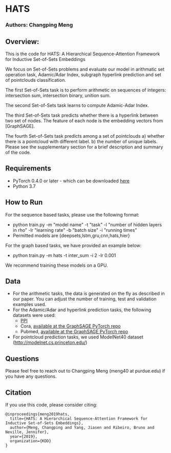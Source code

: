# HATS
### Authors: Changping Meng

## Overview:
This is the code for HATS: A Hierarchical Sequence-Attention Framework for Inductive Set-of-Sets Embeddings

We focus on Set-of-Sets problems and evaluate our model in arithmatic set operation task, Adamic/Adar Index, subgraph hyperlink prediction and set of pointclouds classification.

The first Set-of-Sets task is to perform arithmetic on sequences of integers: intersection sum, intersection binary, unition sum. 

The second Set-of-Sets task learns to compute Adamic-Adar Index.

The third Set-of-Sets task predicts whether there is a hyperlink between two set of nodes. The feature of each node is the embedding vectors from [GraphSAGE].

The fourth Set-of-Sets task predicts among a set of pointclouds  a) whether there is a pointcloud with different label. b) the number of unique labels.  
Please see the supplementary section for a brief description and summary of the code. 

## Requirements
* PyTorch 0.4.0 or later - which can be downloaded [here](https://www.pytorch.org)
* Python 3.7

## How to Run
For the sequence based tasks, please use the following format:
* python train.py -m "model name" -t "task" -l "number of hidden layers in rho" -lr "learning rate" -b "batch size" -i "running times" 
* Permitted models are {deepsets,lstm,gru,cnn,hats,hier}

For the graph based tasks, we have provided an example below:
* python train.py -m hats -t inter_sum -i 2 -lr 0.001

We recommend training these models on a GPU.

## Data
* For the arithmetic tasks, the data is generated on the fly as described in our paper. You can adjust the number of training, test and validation examples used.
* For the Adamic/Adar and hyperlink prediction tasks, the following datasets were used:
  - [PPI](https://snap.stanford.edu/graphsage/ppi.zip)
  - Cora, [available at the GraphSAGE PyTorch repo](https://github.com/williamleif/graphsage-simple/)
  - Pubmed, [available at the GraphSAGE PyTorch repo](https://github.com/williamleif/graphsage-simple/)
* For pointcloud prediction tasks, we used ModelNet40 dataset (http://modelnet.cs.princeton.edu/)

## Questions
Please feel free to reach out to Changping Meng (meng40  at  purdue.edu) if you have any questions.

## Citation
If you use this code, please consider citing:
```
@inproceedings{meng2019hats,
  title={HATS: A Hierarchical Sequence-Attention Framework for Inductive Set-of-Sets Embeddings},
  author={Meng, Changping and Yang, Jiasen and Ribeiro, Bruno and Neville, Jennifer},
  year={2019},
  organization={KDD}
}
```
